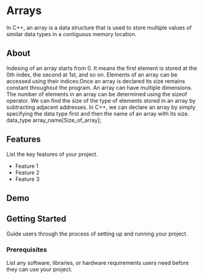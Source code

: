 # Arrays

In C++, an array is a data structure that is used to store multiple values of similar data types in a contiguous memory location.

## About

Indexing of an array starts from 0. It means the first element is stored at the 0th index, the second at 1st, and so on.
Elements of an array can be accessed using their indices.Once an array is declared its size remains constant throughout the program.
An array can have multiple dimensions.
The number of elements in an array can be determined using the sizeof operator.
We can find the size of the type of elements stored in an array by subtracting adjacent addresses.
In C++, we can declare an array by simply specifying the data type first and then the name of an array with its size.
data_type array_name[Size_of_array];



## Features

List the key features of your project.

- Feature 1
- Feature 2
- Feature 3

## Demo



## Getting Started

Guide users through the process of setting up and running your project.

### Prerequisites

List any software, libraries, or hardware requirements users need before they can use your project. 



